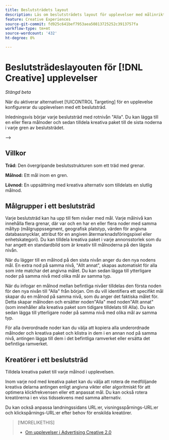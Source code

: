 ```yaml
---
title: Beslutsträdets layout
description: Läs om beslutsträdets layout för upplevelser med målinriktning.
feature: Creative Experiences
source-git-commit: fd925c641bef7953aea50813725252c3913757fa
workflow-type: tm+mt
source-wordcount: '432'
ht-degree: 0%

---
```


# Beslutsträdeslayouten för [!DNL Creative] upplevelser

*Stängd beta*

När du aktiverar alternativet [!UICONTROL Targeting] för en upplevelse konfigurerar du upplevelsen med ett beslutsträd.

Inledningsvis börjar varje beslutsträd med rotnivån &quot;Alla&quot;. Du kan lägga till en eller flera målnoder och sedan tilldela kreativa paket till de sista noderna i varje gren av beslutsträdet.

<!--
>[!NOTE]
>
>You can optionally assign creative bundles to the root level, without targets. However, the [XXXX workflow](experience-create-no-targeting.md) XXXXX is better XXX.<!-- Explain the diff and why to choose the other option. -->
—>

<!-- insert screen capture -->

## Villkor

**Träd:** Den övergripande beslutsstrukturen som ett träd med grenar.

**Målnod:** Ett mål inom en gren.

**Lövnod:** En uppsättning med kreativa alternativ som tilldelats en slutlig målnod.

## Målgrupper i ett beslutsträd

Varje beslutsträd kan ha upp till fem nivåer med mål. Varje målnivå kan innehålla flera grenar, där var och en har en eller flera noder med samma måltyp (målgruppssegment, geografisk platstyp, värden för angivna databassnycklar, attribut för en angiven återmarknadsföringspixel eller enhetskategori). Du kan tilldela kreativa paket i varje annonsstorlek som du har angett en standardbild som är kreativ till målnoderna på den lägsta nivån.

<!--insert screen capture -->

När du lägger till en målnod på den sista nivån anger du den nya nodens mål. En extra nod på samma nivå, &quot;Allt annat&quot;, skapas automatiskt för alla som inte matchar det angivna målet. Du kan sedan lägga till ytterligare noder på samma nivå med olika mål av samma typ.

När du infogar en målnod mellan befintliga nivåer tilldelas den första noden för den nya nivån till &quot;Alla&quot; från början. Om du vill identifiera ett specifikt mål skapar du en målnod på samma nivå, som du anger det faktiska målet för. Detta skapar målnoden och ersätter noden&quot;Alla&quot; med noden&quot;Allt annat&quot; (som innehåller alla kreativa paket som tidigare tilldelats till Alla). Du kan sedan lägga till ytterligare noder på samma nivå med olika mål av samma typ.

För alla överordnade noder kan du välja att kopiera alla underordnade målnoder och kreativa paket och klistra in dem i en annan nod på samma nivå, antingen lägga till dem i det befintliga ramverket eller ersätta det befintliga ramverket.

## Kreatörer i ett beslutsträd

Tilldela kreativa paket till varje målnod i upplevelsen.

Inom varje nod med kreativa paket kan du välja att rotera de medföljande kreativa delarna antingen enligt angivna vikter eller algoritmiskt för att optimera klickfrekvensen eller ett anpassat mål. Du kan också rotera kreatörerna i en viss tidssekvens med samma alternativ.

Du kan också anpassa landningssidans URL:er, visningsspårnings-URL:er och klickspårnings-URL:er efter behov för enskilda kreatörer. <!-- Not in the UI as of 1/31: For flexible HTML5 creatives, you can customize any of the flexible attributes. -->

>[!MORELIKETHIS]
>
>* [Om upplevelser i Advertising Creative 2.0](experience-about.md)
